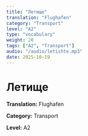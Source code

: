```yaml
---
title: "Летище"
translation: "Flughafen"
category: "Transport"
level: "A2"
type: "vocabulary"
weight: 20
tags: ["A2", "Transport"]
audio: "/audio/letishte.mp3"
date: 2025-10-19
---
```


# Летище

**Translation:** Flughafen

**Category:** Transport

**Level:** A2


